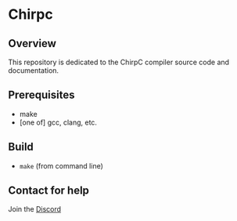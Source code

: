 # Chirpc

## Overview

This repository is dedicated to the ChirpC compiler source code and documentation.

## Prerequisites
- make
- \[one of\] gcc, clang, etc.

## Build
- `make` (from command line)

## Contact for help
Join the [Discord](https://discord.gg/eJDPZtRS9x)
